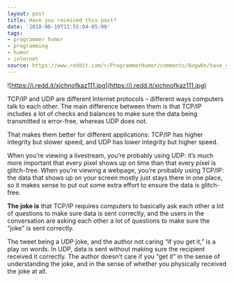```yaml
---
layout: post
title: Have you received this post?
date: '2018-06-19T11:55:04-05:00'
tags:
- programmer humor
- programming
- humor
- internet
source: https://www.reddit.com/r/ProgrammerHumor/comments/8ogw6n/have_you_recieved_this_post/
---
```

![https://i.redd.it/xjchnofkaz111.jpg](https://i.redd.it/xjchnofkaz111.jpg)

TCP/IP and UDP are different Internet protocols – different ways computers talk to each other. The main difference between them is that TCP/IP includes a lot of checks and balances to make sure the data being transmitted is error-free, whereas UDP does not.

That makes them better for different applications: TCP/IP has higher integrity but slower speed, and UDP has lower integrity but higher speed.

When you’re viewing a livestream, you’re probably using UDP: it’s much more important that every pixel shows up on time than that every pixel is glitch-free. When you’re viewing a webpage, you’re probably using TCP/IP: the data that shows up on your screen mostly just stays there in one place, so it makes sense to put out some extra effort to ensure the data is glitch-free.

**The joke is** that TCP/IP requires computers to basically ask each other a lot of questions to make sure data is sent correctly, and the users in the conversation are asking each other a lot of questions to make sure the “joke” is sent correctly.

The tweet being a UDP joke, and the author not caring “if you get it,” is a play on words. In UDP, data is sent without making sure the recipient received it correctly. The author doesn’t care if you “get it” in the sense of understanding the joke, and in the sense of whether you physically received the joke at all.